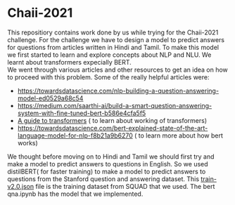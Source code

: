 # Chaii-2021
This repositiory contains work done by us while trying for the Chaii-2021 challenge. For the challenge we have to design a model to predict answers for questions from articles written in Hindi and Tamil. To make this model we first started to learn and explore concepts about NLP and NLU. We learnt about transformers expecially BERT.   
We went through various articles and other resources to get an idea on how to proceed with this problem. Some of the really helpful articles were:
- https://towardsdatascience.com/nlp-building-a-question-answering-model-ed0529a68c54  
- https://medium.com/saarthi-ai/build-a-smart-question-answering-system-with-fine-tuned-bert-b586e4cfa5f5
- [A guide to transformers](https://towardsdatascience.com/illustrated-guide-to-transformers-step-by-step-explanation-f74876522bc0#:~:text=Encoder%20Layer&text=The%20Encoders%20layers%20job%20is,by%20a%20fully%20connected%20network.)   ( to learn about working of transformers)
- https://towardsdatascience.com/bert-explained-state-of-the-art-language-model-for-nlp-f8b21a9b6270 ( to learn more about how bert works)

We thought before moving on to Hindi and Tamil we should first try and make a model to predict answers to questions in English. So we used distilBERT( for faster training) to make a model to predict answers to questions from the Stanford question and answering dataset. This [train-v2.0.json](https://drive.google.com/file/d/1I5QpAss9_s4EzDTkYSk1q1OmBSkezW_N/view?usp=sharing) file is the training dataset from SQUAD that we used. The bert qna.ipynb has the model that we implemented. 
